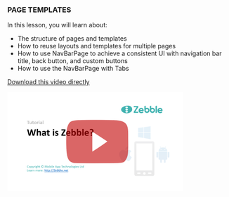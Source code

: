 ﻿
### PAGE TEMPLATES

In this lesson, you will learn about:

- The structure of pages and templates
- How to reuse layouts and templates for multiple pages
- How to use NavBarPage to achieve a consistent UI with navigation bar title, back button, and custom buttons
- How to use the NavBarPage with Tabs

[Download this video directly](https://drive.google.com/file/d/0B3EED8dgociydnc3aGdRd2tDdk0/view?usp=sharing)

[![PAGE TEMPLATES](https://github.com/Geeksltd/Zebble.Docs/blob/master/assets/tutorials/1.png?raw=true)](https://www.youtube.com/watch?v=TOwgjD-sZu0)

